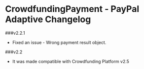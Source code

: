 CrowdfundingPayment - PayPal Adaptive Changelog
===============================================

###v2.2.1
* Fixed an issue - Wrong payment result object.

###v2.2
* It was made compatible with Crowdfunding Platform v2.5
